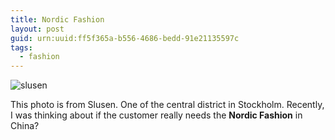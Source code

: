 ```yaml
---
title: Nordic Fashion
layout: post
guid: urn:uuid:ff5f365a-b556-4686-bedd-91e21135597c
tags:
  - fashion
---
```


![slusen](http://pic.yupoo.com/lishugo/Dy80mzwg/medish.jpg)

This photo is from Slusen. One of the central district in Stockholm. Recently, I was thinking about if the customer really needs the **Nordic Fashion** in China?
